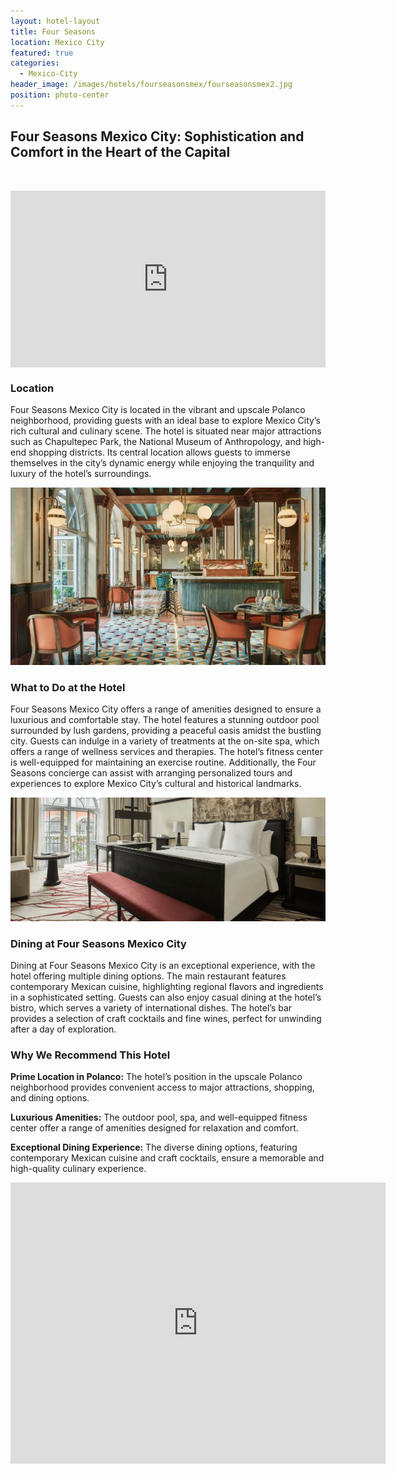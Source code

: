 ```yaml
---
layout: hotel-layout
title: Four Seasons
location: Mexico City
featured: true
categories:
  - Mexico-City
header_image: /images/hotels/fourseasonsmex/fourseasonsmex2.jpg
position: photo-center
---
```

## Four Seasons Mexico City: Sophistication and Comfort in the Heart of the Capital

&nbsp;

<style>.embed-container { position: relative; padding-bottom: 56.25%; height: 0; overflow: hidden; max-width: 100%; } .embed-container iframe, .embed-container object, .embed-container embed { position: absolute; top: 0; left: 0; width: 100%; height: 100%; }</style>

<div class="embed-container"><iframe src="https://www.youtube.com/embed/iDisCfGuGdM" frameborder="0" allowfullscreen=""></iframe></div>

### Location

Four Seasons Mexico City is located in the vibrant and upscale Polanco neighborhood, providing guests with an ideal base to explore Mexico City’s rich cultural and culinary scene. The hotel is situated near major attractions such as Chapultepec Park, the National Museum of Anthropology, and high-end shopping districts. Its central location allows guests to immerse themselves in the city’s dynamic energy while enjoying the tranquility and luxury of the hotel’s surroundings.

![](/images/hotels/fourseasonsmex/fourseasonsmex4.jpg)

### What to Do at the Hotel

Four Seasons Mexico City offers a range of amenities designed to ensure a luxurious and comfortable stay. The hotel features a stunning outdoor pool surrounded by lush gardens, providing a peaceful oasis amidst the bustling city. Guests can indulge in a variety of treatments at the on-site spa, which offers a range of wellness services and therapies. The hotel’s fitness center is well-equipped for maintaining an exercise routine. Additionally, the Four Seasons concierge can assist with arranging personalized tours and experiences to explore Mexico City’s cultural and historical landmarks.

![](/images/hotels/fourseasonsmex/fourseasonsmex1.png)

### Dining at Four Seasons Mexico City

Dining at Four Seasons Mexico City is an exceptional experience, with the hotel offering multiple dining options. The main restaurant features contemporary Mexican cuisine, highlighting regional flavors and ingredients in a sophisticated setting. Guests can also enjoy casual dining at the hotel’s bistro, which serves a variety of international dishes. The hotel’s bar provides a selection of craft cocktails and fine wines, perfect for unwinding after a day of exploration.

### Why We Recommend This Hotel

**Prime Location in Polanco:** The hotel’s position in the upscale Polanco neighborhood provides convenient access to major attractions, shopping, and dining options.&nbsp;

**Luxurious Amenities:** The outdoor pool, spa, and well-equipped fitness center offer a range of amenities designed for relaxation and comfort.&nbsp;

**Exceptional Dining Experience:** The diverse dining options, featuring contemporary Mexican cuisine and craft cocktails, ensure a memorable and high-quality culinary experience.&nbsp;

<div class='map-container center'>

<iframe src="https://www.google.com/maps/embed?pb=!1m18!1m12!1m3!1d3762.750969985781!2d-99.17689378878615!3d19.423162940905637!2m3!1f0!2f0!3f0!3m2!1i1024!2i768!4f13.1!3m3!1m2!1s0x85d1ff4eecb66801%3A0x60bfab50fe53fe4f!2sFour%20Seasons%20Hotel%20Mexico%20City!5e0!3m2!1ses!2smx!4v1723603384186!5m2!1ses!2smx" width="600" height="450" style="border:0;" allowfullscreen="" loading="lazy" referrerpolicy="no-referrer-when-downgrade"></iframe>

</div>
&nbsp;